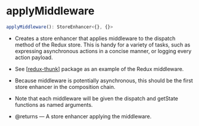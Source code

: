 # applyMiddleware

```js javascript
applyMiddleware(): StoreEnhancer<{}, {}>
```

- Creates a store enhancer that applies middleware to the dispatch method of the Redux store. This is handy for a variety of tasks, such as expressing asynchronous actions in a concise manner, or logging every action payload.

- See [[redux-thunk]] package as an example of the Redux middleware.

- Because middleware is potentially asynchronous, this should be the first store enhancer in the composition chain.

- Note that each middleware will be given the dispatch and getState functions as named arguments.

- @returns — A store enhancer applying the middleware.

[//begin]: # "Autogenerated link references for markdown compatibility"
[redux-thunk]: redux-thunk "Redux Thunk"
[//end]: # "Autogenerated link references"
